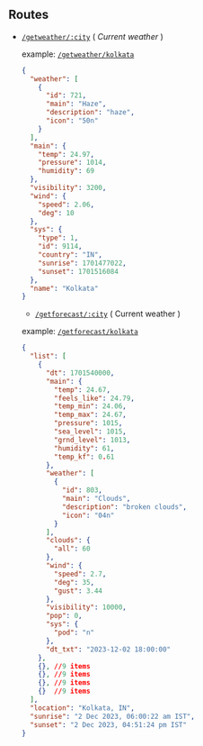 ## Routes

- [`/getweather/:city`]("https://weather-api-phisix.vercel.app/getweather/") ( _Current weather_ )

  example: [`/getweather/kolkata`](https://weather-api-phisix.vercel.app/getweather/kolkata)

  ```json
  {
    "weather": [
      {
        "id": 721,
        "main": "Haze",
        "description": "haze",
        "icon": "50n"
      }
    ],
    "main": {
      "temp": 24.97,
      "pressure": 1014,
      "humidity": 69
    },
    "visibility": 3200,
    "wind": {
      "speed": 2.06,
      "deg": 10
    },
    "sys": {
      "type": 1,
      "id": 9114,
      "country": "IN",
      "sunrise": 1701477022,
      "sunset": 1701516084
    },
    "name": "Kolkata"
  }
  ```

  - [`/getforecast/:city`]("https://weather-api-phisix.vercel.app/getforecast/") ( Current weather )

  example: [`/getforecast/kolkata`](https://weather-api-phisix.vercel.app/getforecast/kolkata)

  ```json
  {
    "list": [
      {
        "dt": 1701540000,
        "main": {
          "temp": 24.67,
          "feels_like": 24.79,
          "temp_min": 24.06,
          "temp_max": 24.67,
          "pressure": 1015,
          "sea_level": 1015,
          "grnd_level": 1013,
          "humidity": 61,
          "temp_kf": 0.61
        },
        "weather": [
          {
            "id": 803,
            "main": "Clouds",
            "description": "broken clouds",
            "icon": "04n"
          }
        ],
        "clouds": {
          "all": 60
        },
        "wind": {
          "speed": 2.7,
          "deg": 35,
          "gust": 3.44
        },
        "visibility": 10000,
        "pop": 0,
        "sys": {
          "pod": "n"
        },
        "dt_txt": "2023-12-02 18:00:00"
      },
      {}, //9 items 
      {}, //9 items
      {}, //9 items
      {}  //9 items
    ],
    "location": "Kolkata, IN",
    "sunrise": "2 Dec 2023, 06:00:22 am IST",
    "sunset": "2 Dec 2023, 04:51:24 pm IST"
  }
  ```
